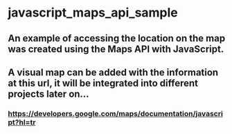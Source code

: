 # javascript_maps_api_sample
## An example of accessing the location on the map was created using the Maps API with JavaScript.
## A visual map can be added with the information at this url, it will be integrated into different projects later on...
### https://developers.google.com/maps/documentation/javascript?hl=tr
